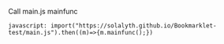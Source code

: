 Call main.js mainfunc
```
javascript: import("https://solalyth.github.io/Bookmarklet-test/main.js").then((m)=>{m.mainfunc();})
```
